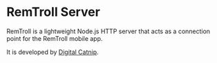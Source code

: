 # RemTroll Server
RemTroll is a lightweight Node.js HTTP server that acts as a connection point
for the RemTroll mobile app.

It is developed by [Digital Catnip](http://www.catnip.io).
